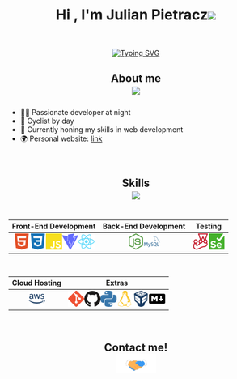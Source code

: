<h1 align="center"><b>Hi , I'm Julian Pietracz</b><img src="https://media.giphy.com/media/hvRJCLFzcasrR4ia7z/giphy.gif" width="35"></h1>

<br>

<p align="center">
<a href="https://git.io/typing-svg"><img src="https://readme-typing-svg.demolab.com?font=Fira+Code&pause=1000&center=true&vCenter=true&width=435&lines=The+greatest+masters++are+those;+who+never+stop+being+students." alt="Typing SVG" /></a>
</p>

## <p align="center"><b>About me</b><br><img src="https://media2.giphy.com/media/QssGEmpkyEOhBCb7e1/giphy.gif?cid=ecf05e47a0n3gi1bfqntqmob8g9aid1oyj2wr3ds3mg700bl&rid=giphy.gif" width ="25"></p>

- 👨‍💻 Passionate developer at night
- 🚴 Cyclist by day
- 🌱 Currently honing my skills in web development
- 🌍 Personal website: [link](https://www.icegif.com/wp-content/uploads/2023/01/icegif-162.gif)

<br>

## <p align="center"><b>Skills</b><br><img src="https://media2.giphy.com/media/QssGEmpkyEOhBCb7e1/giphy.gif?cid=ecf05e47a0n3gi1bfqntqmob8g9aid1oyj2wr3ds3mg700bl&rid=giphy.gif" width ="25"></p>

<div style="display: flex" align="center">

| **Front-End Development** | **Back-End Development** | **Testing** |
| :-------: | :------: | :-------: |
|<img src="html.svg" alt="HTML" width="32" height="32"><img src="css.svg" alt="CSS" width="32" height="32"><img src="javascript.svg" alt="JavaScript" width="32" height="32"><img src="vite.svg" alt="Vite" width="32" height="32"><img src="react.svg" alt="React" width="32" height="32"></div> | <img src="node.svg" alt="Node.js" width="32" height="32"><img src="mysql.svg" alt="MySQL" width="32" height="32"> | <img src="jest.svg" alt="Jest" width="32" height="32"><img src="selenium.svg" alt="Selenium" width="32" height="32"> |

</div>
<br>
<div style="display: flex" align="center">

| **Cloud Hosting** | **Extras** |
| :-------: | :-------: |
| <img src="aws.svg" alt="AWS" width="32" height="32"> | <img src="git.svg" alt="Git" width="32" height="32"><img src="github.svg" alt="GitHub" width="32" height="32"><img src="python.svg" alt="Python" width="32" height="32"><img src="linux.svg" alt="Linux" width="32" height="32"><img src="virtualbox.svg" alt="VirtualBox" width="32" height="32"><img src="markdown.svg" alt="Markdown" width="32" height="32"> |

</div>

<br>

## <p align="center"><b> Contact me!</b><br><img src="https://github.com/0xAbdulKhalid/0xAbdulKhalid/raw/main/assets/mdImages/handshake.gif" width ="80"></p>

<br>

<br>